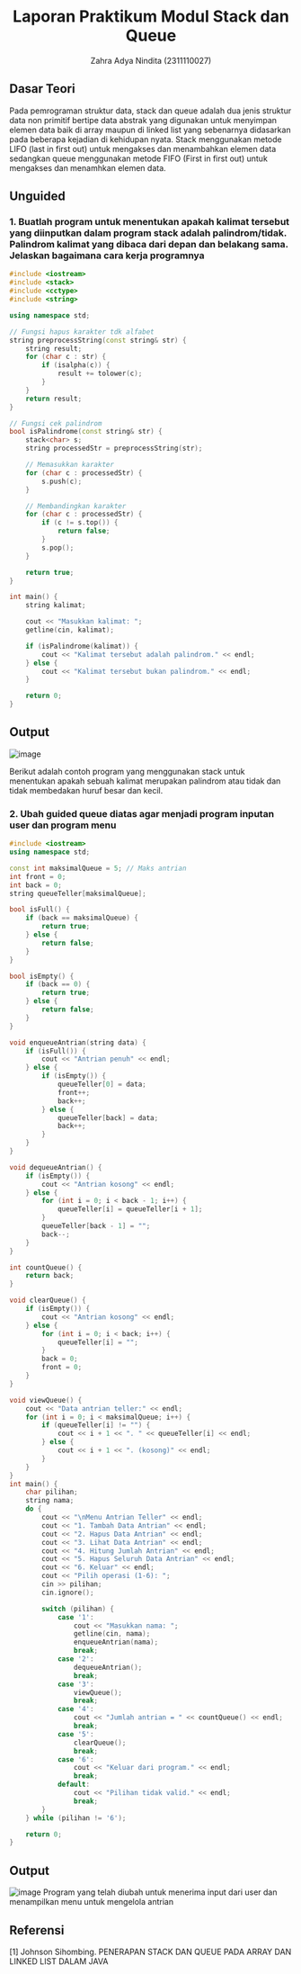 # <h1 align="center">Laporan Praktikum Modul Stack dan Queue</h1>
<p align="center">Zahra Adya Nindita (2311110027)</p>

## Dasar Teori

Pada pemrograman struktur data, stack dan queue adalah dua jenis struktur data non primitif
bertipe data abstrak yang digunakan untuk menyimpan elemen data baik di array maupun di linked
list yang sebenarnya didasarkan pada beberapa kejadian di kehidupan nyata. Stack menggunakan
metode LIFO (last in first out) untuk mengakses dan menambahkan elemen data sedangkan queue
menggunakan metode FIFO (First in first out) untuk mengakses dan menamhkan elemen data. 

## Unguided 

### 1. Buatlah program untuk menentukan apakah kalimat tersebut yang diinputkan dalam program stack adalah palindrom/tidak. Palindrom kalimat yang dibaca dari depan dan belakang sama. Jelaskan bagaimana cara kerja programnya
```C++
#include <iostream>
#include <stack>
#include <cctype>
#include <string>

using namespace std;

// Fungsi hapus karakter tdk alfabet 
string preprocessString(const string& str) {
    string result;
    for (char c : str) {
        if (isalpha(c)) {
            result += tolower(c);
        }
    }
    return result;
}

// Fungsi cek palindrom
bool isPalindrome(const string& str) {
    stack<char> s;
    string processedStr = preprocessString(str);

    // Memasukkan karakter 
    for (char c : processedStr) {
        s.push(c);
    }

    // Membandingkan karakter 
    for (char c : processedStr) {
        if (c != s.top()) {
            return false;
        }
        s.pop();
    }

    return true;
}

int main() {
    string kalimat;

    cout << "Masukkan kalimat: ";
    getline(cin, kalimat);

    if (isPalindrome(kalimat)) {
        cout << "Kalimat tersebut adalah palindrom." << endl;
    } else {
        cout << "Kalimat tersebut bukan palindrom." << endl;
    }

    return 0;
}
```
## Output
![image](https://github.com/zaranindita/Struktur-Data-Assignment/assets/160976449/01816604-9b06-45fa-91a4-04d7e6632c20)

Berikut adalah contoh program  yang menggunakan stack untuk menentukan apakah sebuah kalimat merupakan palindrom atau tidak dan tidak membedakan huruf besar dan kecil. 

### 2. Ubah guided queue diatas agar menjadi program inputan user dan program menu
```C++
#include <iostream>
using namespace std;

const int maksimalQueue = 5; // Maks antrian
int front = 0; 
int back = 0; 
string queueTeller[maksimalQueue]; 

bool isFull() { 
    if (back == maksimalQueue) {
        return true; 
    } else {
        return false;
    }
}

bool isEmpty() { 
    if (back == 0) {
        return true;
    } else {
        return false;
    }
}

void enqueueAntrian(string data) { 
    if (isFull()) {
        cout << "Antrian penuh" << endl;
    } else {
        if (isEmpty()) { 
            queueTeller[0] = data;
            front++;
            back++;
        } else { 
            queueTeller[back] = data;
            back++;
        }
    }
}

void dequeueAntrian() { 
    if (isEmpty()) {
        cout << "Antrian kosong" << endl;
    } else {
        for (int i = 0; i < back - 1; i++) {
            queueTeller[i] = queueTeller[i + 1];
        }
        queueTeller[back - 1] = "";
        back--;
    }
}

int countQueue() { 
    return back;
}

void clearQueue() { 
    if (isEmpty()) {
        cout << "Antrian kosong" << endl;
    } else {
        for (int i = 0; i < back; i++) {
            queueTeller[i] = "";
        }
        back = 0;
        front = 0;
    }
}

void viewQueue() { 
    cout << "Data antrian teller:" << endl;
    for (int i = 0; i < maksimalQueue; i++) {
        if (queueTeller[i] != "") {
            cout << i + 1 << ". " << queueTeller[i] << endl;
        } else {
            cout << i + 1 << ". (kosong)" << endl;
        }
    }
}
int main() {
    char pilihan;
    string nama;
    do {
        cout << "\nMenu Antrian Teller" << endl;
        cout << "1. Tambah Data Antrian" << endl;
        cout << "2. Hapus Data Antrian" << endl;
        cout << "3. Lihat Data Antrian" << endl;
        cout << "4. Hitung Jumlah Antrian" << endl;
        cout << "5. Hapus Seluruh Data Antrian" << endl;
        cout << "6. Keluar" << endl;
        cout << "Pilih operasi (1-6): ";
        cin >> pilihan;
        cin.ignore(); 

        switch (pilihan) {
            case '1':
                cout << "Masukkan nama: ";
                getline(cin, nama);
                enqueueAntrian(nama);
                break;
            case '2':
                dequeueAntrian();
                break;
            case '3':
                viewQueue();
                break;
            case '4':
                cout << "Jumlah antrian = " << countQueue() << endl;
                break;
            case '5':
                clearQueue();
                break;
            case '6':
                cout << "Keluar dari program." << endl;
                break;
            default:
                cout << "Pilihan tidak valid." << endl;
                break;
        }
    } while (pilihan != '6');

    return 0;
}
```
## Output
![image](https://github.com/zaranindita/Struktur-Data-Assignment/assets/160976449/8eb62ff7-6e70-4e5b-abf7-c11c8f7b3327)
Program yang telah diubah untuk menerima input dari user dan menampilkan menu untuk mengelola antrian

## Referensi
[1] Johnson Sihombing. PENERAPAN STACK DAN QUEUE PADA ARRAY DAN LINKED LIST DALAM JAVA 


